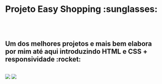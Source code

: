 <h1> Projeto Easy Shopping :sunglasses: </h1>
<br>
<br>
<h2> Um dos melhores projetos e mais bem elabora por mim até aqui introduzindo HTML e CSS + responsividade :rocket: </h2>
<br>
<img src="https://img.shields.io/badge/HTML-239120?style=for-the-badge&logo=html5&logoColor=white">
<img src="https://img.shields.io/badge/CSS-239120?&style=for-the-badge&logo=css3&logoColor=white">
